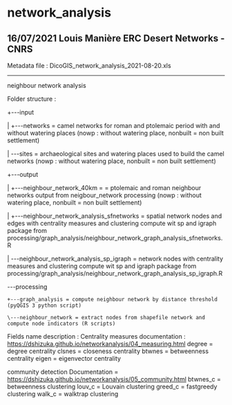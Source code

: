 # network_analysis

16/07/2021
Louis Manière
ERC Desert Networks - CNRS
--------------

Metadata file :
DicoGIS_network_analysis_2021-08-20.xls

--------------
neighbour network analysis

Folder structure : 	

+---input

|   +---networks = camel networks for roman and ptolemaic period with and without watering places (nowp : without watering place, nonbuilt = non built settlement)

|   \---sites = archaeological sites and watering places used to build the camel networks (nowp : without watering place, nonbuilt = non built settlement)

+---output

|   +---neighbour_network_40km = = ptolemaic and roman neighbour networks output from neigbour_network processing (nowp : without watering place, nonbuilt = non built settlement)

|   +---neighbour_network_analysis_sfnetworks = spatial network nodes and edges with centrality measures and clustering compute wit sp and igraph package from processing/graph_analysis/neighbour_network_graph_analysis_sfnetworks.R

|   \---neighbour_network_analysis_sp_igraph = network nodes with centrality measures and clustering compute wit sp and igraph package from processing/graph_analysis/neighbour_network_graph_analysis_sp_igraph.R

\---processing

    +---graph_analysis = compute neighbour network by distance threshold (pyQGIS 3 python script)
    
    \---neighbour_network = extract nodes from shapefile network and compute node indicators (R scripts)

Fields name description :
Centrality measures
documentation : https://dshizuka.github.io/networkanalysis/04_measuring.html
degree = degree centrality
clsnes = closeness centrality
btwnes = betweenness centrality
eigen = eigenvector centrality

community detection
Documentation = https://dshizuka.github.io/networkanalysis/05_community.html
btwnes_c = betweenness clustering
louv_c = Louvain clustering
greed_c = fastgreedy clustering
walk_c = walktrap clustering
